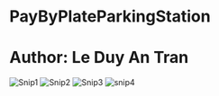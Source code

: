 # PayByPlateParkingStation
# Author: Le Duy An Tran
![Snip1](https://user-images.githubusercontent.com/114903308/193646664-930fbb66-e960-4c5b-9c94-87395de13567.PNG)
![Snip2](https://user-images.githubusercontent.com/114903308/193646677-e590d3e6-3535-4048-b44c-41cc5714b0d5.PNG)
![Snip3](https://user-images.githubusercontent.com/114903308/193646684-f77fb5fd-21b3-415c-a2f5-a9b303876c0d.PNG)
![snip4](https://user-images.githubusercontent.com/114903308/193646692-a68d0d86-d207-45c5-9346-24ad88beb5e0.PNG)
